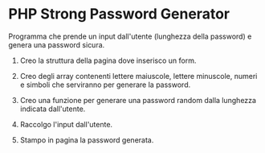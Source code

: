 PHP Strong Password Generator
===
Programma che prende un input dall'utente (lunghezza della password) e genera una password sicura.

1. Creo la struttura della pagina dove inserisco un form.

2. Creo degli array contenenti lettere maiuscole, lettere minuscole, numeri e simboli che serviranno per generare la password.

3. Creo una funzione per generare una password random dalla lunghezza indicata dall'utente.

4. Raccolgo l'input dall'utente.

5. Stampo in pagina la password generata.
